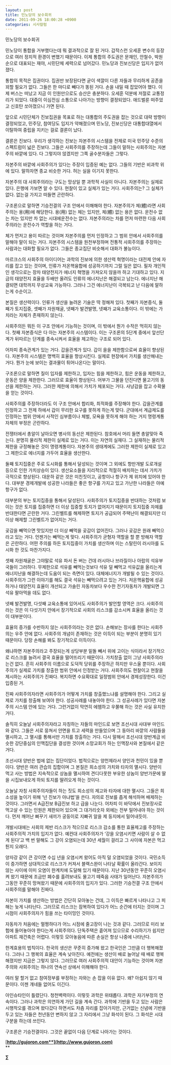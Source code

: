 ```yaml
---
layout: post
title: 민노당의 보수회귀
date: 2011-09-26 18:00:28 +0900
categories: 시사칼럼
---
```

민노당의 보수회귀 

민노당이 통합을 거부했다는데 뭐 결과적으로 잘 된 거다. 갑작스런 오세훈 변수의 등장으로 여러 정치적 환경이 변했기 때문이다. 이제 통합의 주도권은 문재인, 안철수, 박원순으로 대표되는 재야, 시민단체 세력으로 넘어갔다. 민노당과 진보신당은 입지가 없어졌다. 

통합의 목적은 집권이다. 집권만 보장된다면 굳이 색깔이 다른 자들과 무리하게 공존을 꾀할 필요가 없다. 그들은 한 마디로 빼다가 똥된 거다. 손을 내밀 때 잡았어야 했다. 이제 버스는 떠났고 지금 이 인원만으로도 승산은 충분하다. 오세훈 덕분에 저절로 교통정리가 되었다. 대중이 이심전심 소통으로 나아가는 방향이 결정되었다. 애드벌룬 떠주었고 신호탄 쏘아졌으니 가면 된다. 



앞으로 시민단체가 진보집권을 목표로 하는 대통합의 주도권을 잡는 것으로 대략 방향이 결정되었고, 민주당, 참여당도 입지가 약해졌으며 민노당, 진보신당은 대통합대열에서 이탈하여 중립을 지키는 걸로 결론이 났다. 

결론은 진보다. 우리가 생각하는 진보는 자본주의 시스템을 전제로 미국 민주당 수준의 스펙트럼이 넓은 진보다. 그들은 사회주의를 주장하는데 그들이 말하는 사회주의는 자본주의 바깥에 있다. 다 그렇지야 않겠지만 그쪽 골수분자들은 그렇다. 

자본주의 바깥에 사회주의가 있다는 주장이 입증된 예는 없다. 그들의 기반은 비과학 위에 있다. 말하자면 종교 비슷한 거다. 허는 실을 이기지 못한다. 

자본주의 대 사회주의라는 구도는 망상일 뿐 과학적 사실이 아니다. 자본주의는 실제로 있다. 은행에 가보면 알 수 있다. 현찰이 있고 실체가 있는 거다. 사회주의는? 그 실체가 없다. 없는걸 가지고 떠들면 곤란하다. 

구조론으로 말하면 기승전결의 구조 안에서 이해해야 한다. 자본주의가 체(體)라면 사회주의는 용(用)에 해당한다. 용(用) 없는 체는 있지만, 체(體) 없는 용은 없다. 운전수 없는 차는 있지만 차 없는 시대에운전수는 없다. 자본주의라는 차를 먼저 마련한 다음 사회주의라는 운전수가 역할을 하는 거다. 

체가 먼저고 용이 따르는 것이며 자본주의를 먼저 인정하고 그 범위 안에서 사회주의를 말해야 말이 되는 거다. 자본주의 시스템을 원천부정하며 전통적 사회주의를 주장하는 사람과는 대화할 필요가 없다. 그들은 종교집단 비슷해서 대화가 불능이다. 

마르크스의 사회주의 아이디어는 과학의 진보에 의한 생산력 혁명이라는 대전제 안에 자리를 잡고 있는 것이며, 인류가 저온핵융합에 성공하기까지 그럴 일은 없다. 필자 개인적인 생각으로는 장차 태양전지가 에너지 혁명을 가져오지 않을까 하고 기대하고 있다. 지금의 태양전지 효율을 두배만 올려도 인류의 에너지난은 해결되고 남는다. 에너지난 해결되면 대학까지 무상교육 가능하다. 그러나 그건 에너지난이 극복되고 난 다음에 말하는게 수순이고. 

본질은 생산력이다. 인류가 생산을 늘려온 기술은 딱 정해져 있다. 첫째가 자본증식, 둘째가 토지집중, 셋째가 자원채굴, 넷째가 발견발명, 넷째가 교육소통이다. 이 밖에는 가치라는 자체가 존재하지 않는다. 



사회주의든 뭐든 이 구조 안에서 기능하는 것이며, 이 밖에서 뭔가 수작은 먹히지 않는다. 첫째 자본증식은 다 아는 자본주의 시스템이다. 이는 구조론의 5단계 중에서 앞선단계가 뒤따르는 단계를 종속시켜서 효율을 제고하는 구조로 되어 있다. 



어차피 종속관계가 있는 거다. 갑을관계가 있다. 갑이 을을 제한함으로써 효율이 향상된다. 자본주의 시스템은 명백히 효율을 향상시킨다. 실제로 현장에서 가치를 생산해내는 거다. 뭔가 눈에 보이는 결과물이 튀어나온다는 말이다. 

구조론으로 말하면 질이 입자를 제한하고, 입자는 힘을 제한하고, 힘은 운동을 제한하고, 운동은 양을 제한한다. 그러므로 효율이 향상된다. 어부가 그물을 던진다면 물고기의 동선을 제한하는 거다. 그러한 제한에 의해서 가치가 체포되는 거다. 사냥감을 잡고 수확물을 얻는 것이다. 

사회주의를 주장하더라도 이 구조 안에서 합리화, 최적화를 주장해야 한다. 갑을관계를 인정하고 그 전제 하에서 갑이 무리한 요구를 못하게 하는게 맞다. 군대에서 계급제도를 인정하는 범위 안에서 사적인 심부름이나 체벌, 모욕을 못하게 해야 하는 거지 명령계통 자체의 부정은 곤란하다. 

전쟁터에서 총알이 날아오면 병사의 동선은 제한된다. 참호에서 머리 들면 총알맞아 죽는다. 분명히 물리적 제한이 실제로 있는 거다. 이는 자연의 실재다. 그 실재하는 물리적 제한을 규정해놓은 것이 명령계통이다. 자본주의 생태계에도 그러한 제한이 실제로 있고 그 제한으로 에너지를 가두어 효율을 생산한다. 

둘째 토지집중은 주로 도시화를 통해서 달성되는 것이며 그 외에도 항만개발 도로개설 등으로 인한 가치상승이 있다. 생산요소들을 지리적으로 적절히 배치하는 데서 가치가 극적으로 향상된다. 대운하 같은 것은 미친짓이고, 공항이나 항구가 제 위치에 있어야 한다. 대부분 경제개발에 성공한 나라들은 좋은 항구를 가지고 있고 가난한 나라들은 아예 항구가 없다. 



대부분의 부는 토지집중을 통해서 달성된다. 사회주의가 토지집중을 반대하는 것처럼 보이는 것은 토지를 집중하면 더 이상 집중할 토지가 없어지기 때문이지 토지집중 자체를 반대한다면 곤란한 거다. 그린벨트를 해제하면 토지가 공급되어 주택난이 해결되지만 더 이상 해제할 그린벨트가 없어지는 거다. 



곶감을 빼먹으면 맛있지만 더 이상 빼먹을 곶감이 없어진다. 그러나 곶감은 원래 빼먹으라고 있는 거다. 언젠가는 빼먹는게 맞다. 사회주의가 균형자 역할을 할 뿐 방해자 역할은 곤란하다. 어떤 주의를 하든 토지집중이 가치를 생산하며 이는 스탈린이 러시아를 도시화 한 것도 마찬가지다. 

셋째 자원채굴은 그야말로 석유 파서 돈 버는 건데 러시아나 브라질이나 아랍의 석유부국들이 그러하다. 무제한으로 석유를 빼먹는것보다 석유 덜 빼먹고 석유값을 올리는게 에너지난을 해결하는데 도움이 되는 측면이 있다. 대체에너지가 개발될 수 있는 것이다. 사회주의가 그런 이야기를 해도 결국 석유는 빼먹으려고 있는 거다. 저온핵융합에 성공하거나 태양전지 효율이 개선되고 가솔린 자동차보다 우수한 전기자동차가 개발되면 그 석유 팔아먹을 데도 없다. 

넷째 발견발명, 다섯째 교육소통에 있어서도 사회주의가 발언할 영역은 크다. 사회주의라는 것은 이 다섯가지 안에서 장기적으로 사회의 리스크를 감소시켜 효율을 올리는 것이 대부분이다. 

효율의 증가를 수반하지 않는 사회주의라는 것은 없다. 손해보는 장사를 한다는 사회주의는 우주 안에 없다. 사회주의 개념이 존재하는 것은 이득이 되는 부분이 분명히 있기 때문이다. 당장 손해를 봐도 장기적으로 이득이다. 

왜냐하면 자본주의라고 주장되는게 상당부분 밑돌 빼서 위에 고이는 식이라서 장기적으로 리스크를 늘려서 결국 효율을 떨어뜨리기 때문이다. 가치창출 없이 그냥 사회주의라는건 없다. 흔히 사회주의 이름으로 도덕적 당위를 주장하곤 하지만 우스울 뿐이다. 사회주의가 실제로 가치를 창출한 범위 안에서 인정받는 거다. 사회주의도 현찰이고 현찰을 제시하는 사회주의가 진짜다. 복지하면 수요확대로 일정범위 안에서 경제성장한다. 이건 입증된 거. 

진짜 사회주의자라면 사회주의가 어떻게 가치를 창출했느냐를 설명해야 한다. 그리고 실제로 가치를 창출해 보여야 한다. 성공사례를 내놓아야 한다. 그 성공사례가 있다면 자본주의 시스템 안에 있는 거다. 그런거없이 막연히 에헴하고 우쭐해 하는 것은 사실 유치한 거다. 

솔직히 오늘날 사회주의자라고 자칭하는 자들의 마인드로 보면 조선시대 사대부 마인드와 같다. 그들은 서로 뭉쳐서 안면을 트고 세력을 만들었으며 그 동아리 바깥의 사람들을 멸시하고, 그 멸시를 통해서만 가치를 창출하는 거다. 다시 말해서 조선시대 양반계급 비슷한 강단중심의 인맥집단을 결성한 것이며 소망교회가 하는 인맥장사와 본질에서 같은 거다. 

조선시대 양반은 법에 없는 집단이었다. 법적으로는 양천제라서 양인과 천민이 있을 뿐이다. 양반은 여러 관습의 집합이며 그 본질은 희소성의 가치와 타자의 멸시다. 양반이 먹고 사는 방법은 지속적으로 상놈을 멸시하여 견디다못한 부유한 상놈이 양반가문에 딸을 시집보내오게 하되 토지를 딸려오게 하는 것이다. 

오늘날 자칭 사회주의자들이 하는 짓도 희소성의 제고와 타자에 대한 멸시다. 그들은 희소성을 높이기 위해 ‘넌 진보가 아냐법’을 쓴다. 자의로 진보를 좁게 해석하며 배제하는 것이다. 그러면서 A급진보 B급진보 하고 급을 나눈다. 어차피 이 바닥에서 진보장사로 먹고살 수 있는 인원은 제한되어 있으며 그 대가리숫자 외에는 전부 밀어내야 하는 것이다. 먼저 깨어난 뻐꾸기 새끼가 궁둥이로 지빠귀 알을 제 둥지에서 밀어내듯이. 

개발시대에는 사회의 제반 리스크가 적으므로 리스크 감소를 통한 효율제고를 주장하는 사회주의적 가치의 입지가 없다. 예컨대 사회주의자가 ‘강을 오염시키면 사람이 살 수 없게 된다’고 백 번 말해도 그 강이 오염되는데 30년 세월이 걸리고 그 사이에 자본은 먹고 튄지 오래다. 

양자강 같이 큰 강이면 수십 년을 오염시켜 왔어도 아직 덜 오염되었을 것이다. 국민소득이 증가하면 상대적으로 리스크가 커져서 블랙스완이 나타날 확률이 올라간다. 보이지 않는 사이에 이미 오염이 한계치에 도달해 있기 때문이다. 지난 30년동안 꾸준히 오염시켜 왔기 때문에 조금만 폐수를 흘려보내도 물고기 떼죽음 사태가 일어난다. 자본주의가 그동안 꾸준히 망쳐왔기 때문에 사회주의의 입지가 있다. 그러한 기승전결 구조 안에서 사회주의를 말해야 진짜다. 



자본이 가치를 생산하는 방법은 간단히 모아놓는 건데, 그 이득은 빠르게 나타나고 그 피해는 늦게 나타난다. 그러므로 리스크는 잠복하여 있다가 어느 순간에 터지는 것이며 그 시점이 사회주의자가 힘을 쓰는 타이밍인 것이다. 



자동차가 처음에는 멀쩡하다가 어느 시점에 줄고장이 나는 것과 같다. 그러므로 미리 보험에 들어놓아야 한다는게 사회주의다. 단독주택은 흩어져 있으므로 수리하기가 쉽지만 아파트 재건축은 어렵다. 이렇듯 모아놓음에 따른 손실은 항상 나중에 나타난다. 



한계효용의 법칙이다. 한국의 생산은 꾸준히 증가해 왔고 한국인은 그만큼 더 행복해졌다. 그러나 그 행복의 효율은 계속 낮아진다. 예전에는 생산이 배로 늘어날 때 배로 행복해졌지만 지금은 그렇지 않다. 그러므로 여러 사회주의적 대안이 기능하는 것이며 자본주의와 사회주의는 하나의 연속선 상에서 이해해야 한다. 

여러 말 할거 없고 참여정부를 부정하는 자와는 손 잡을 이유 없다. 왜? 아쉽지 않기 때문이다. 이젠 걔네들 없어도 이긴다. 

아인슈타인이 틀렸단다. 청천벽력이다. 이렇듯 과학은 위태롭다. 과학은 자기부정의 연속이다. 그러나 과학은 의연하게 가던 길을 계속 간다. 과학에 기반을 두고 있는 사람은 시행착오를 겪으며 왔다갔다 하면서도 차츰 자리를 잡아가지만, 근거없는 신념에 기반을 두고 있는 자들은 천년동안 변하지 않고 그 자리에서 그냥 화석이 된다. 그 화석은 시대구분을 하는데 쓰인다. 



구조론은 기승전결이다. 그것은 끝없이 다음 단계로 나아가는 것이다.

  




[**http://gujoron.com**](http://www.gujoron.com)**  
** 

**∑**